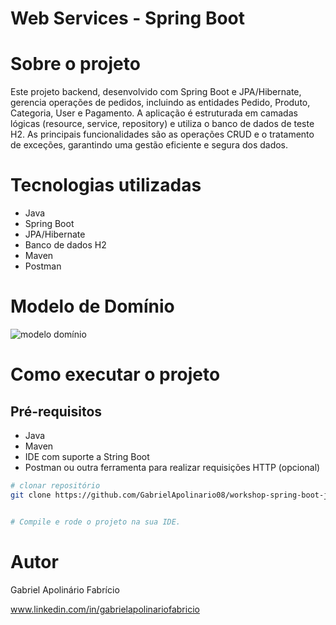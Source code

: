 # Web Services - Spring Boot

# Sobre o projeto

Este projeto backend, desenvolvido com Spring Boot e JPA/Hibernate, gerencia operações de pedidos, incluindo as entidades Pedido, Produto, Categoria, User e Pagamento. A aplicação é estruturada em camadas lógicas (resource, service, repository) e utiliza o banco de dados de teste H2. As principais funcionalidades são as operações CRUD e o tratamento de exceções, garantindo uma gestão eficiente e segura dos dados.

# Tecnologias utilizadas
- Java
- Spring Boot
- JPA/Hibernate
- Banco de dados H2
- Maven
- Postman

# Modelo de Domínio
![modelo domínio](https://private-user-images.githubusercontent.com/125516096/361054719-a9dc85b3-326d-4a5e-915d-8afe5528f2bd.png?jwt=eyJhbGciOiJIUzI1NiIsInR5cCI6IkpXVCJ9.eyJpc3MiOiJnaXRodWIuY29tIiwiYXVkIjoicmF3LmdpdGh1YnVzZXJjb250ZW50LmNvbSIsImtleSI6ImtleTUiLCJleHAiOjE3MjQ0NDQ4NDUsIm5iZiI6MTcyNDQ0NDU0NSwicGF0aCI6Ii8xMjU1MTYwOTYvMzYxMDU0NzE5LWE5ZGM4NWIzLTMyNmQtNGE1ZS05MTVkLThhZmU1NTI4ZjJiZC5wbmc_WC1BbXotQWxnb3JpdGhtPUFXUzQtSE1BQy1TSEEyNTYmWC1BbXotQ3JlZGVudGlhbD1BS0lBVkNPRFlMU0E1M1BRSzRaQSUyRjIwMjQwODIzJTJGdXMtZWFzdC0xJTJGczMlMkZhd3M0X3JlcXVlc3QmWC1BbXotRGF0ZT0yMDI0MDgyM1QyMDIyMjVaJlgtQW16LUV4cGlyZXM9MzAwJlgtQW16LVNpZ25hdHVyZT02MWY0YmM2OWY1YzFjZjM3OWM5ODM5YjY1MTdiZjNlYjBmN2FjOWRmYmY2NzJkNjYwN2UzNWNjYzE3Y2ZjZGI5JlgtQW16LVNpZ25lZEhlYWRlcnM9aG9zdCZhY3Rvcl9pZD0wJmtleV9pZD0wJnJlcG9faWQ9MCJ9.BGYZx1jVStDynps1RMTD_XcoD1Lec0utyO7c_E3kdhI)
  
# Como executar o projeto

## Pré-requisitos
- Java
- Maven
- IDE com suporte a String Boot
- Postman ou outra ferramenta para realizar requisições HTTP (opcional)

```bash
# clonar repositório
git clone https://github.com/GabrielApolinario08/workshop-spring-boot-jpa.git


# Compile e rode o projeto na sua IDE.
```

# Autor

Gabriel Apolinário Fabrício

www.linkedin.com/in/gabrielapolinariofabricio
